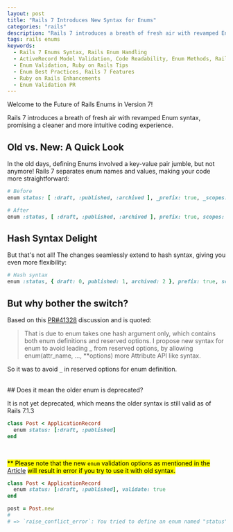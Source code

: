 ```yaml
---
layout: post
title: "Rails 7 Introduces New Syntax for Enums"
categories: "rails"
description: "Rails 7 introduces a breath of fresh air with revamped Enum syntax, promising a cleaner and more intuitive coding experience."
tags: rails enums
keywords:
  - Rails 7 Enums Syntax, Rails Enum Handling
  - ActiveRecord Model Validation, Code Readability, Enum Methods, Rails Development Updates
  - Enum Validation, Ruby on Rails Tips
  - Enum Best Practices, Rails 7 Features
  - Ruby on Rails Enhancements
  - Enum Validation PR
---
```


Welcome to the Future of Rails Enums in Version 7!

Rails 7 introduces a breath of fresh air with revamped Enum syntax, promising a cleaner and more intuitive coding experience.

## Old vs. New: A Quick Look

In the old days, defining Enums involved a key-value pair jumble, but not anymore! Rails 7 separates enum names and values, making your code more straightforward:

```ruby
# Before
enum status: [ :draft, :published, :archived ], _prefix: true, _scopes: false

# After
enum :status, [ :draft, :published, :archived ], prefix: true, scopes: false

```

## Hash Syntax Delight

But that's not all! The changes seamlessly extend to hash syntax, giving you even more flexibility:

```ruby
# Hash syntax
enum :status, { draft: 0, published: 1, archived: 2 }, prefix: true, scopes: false

```

## But why bother the switch?

Based on this [PR#41328](https://github.com/rails/rails/pull/41328) discussion and is quoted:
>
> That is due to enum takes one hash argument only, which contains both
> enum definitions and reserved options.
> I propose new syntax for enum to avoid leading _ from reserved
> options, by allowing enum(attr_name, ..., **options) more Attribute
> API like syntax.

So it was to avoid `_` in reserved options for enum definition.

<br/>
## Does it mean the older enum is deprecated?

It is not yet deprecated, which means the older syntax is still valid as of Rails 7.1.3

```ruby
class Post < ApplicationRecord
  enum status: [:draft, :published]
end
```
<br/>

<mark>** Please note that the new `enum` validation options as mentioned in the</mark> [Article](/rails/2024/02/03/rails-7.1-enum-validation.html) <mark>will result in error if you try to use it with old syntax.</mark>

```ruby
class Post < ApplicationRecord
  enum status: [:draft, :published], validate: true
end

post = Post.new
#
# => `raise_conflict_error`: You tried to define an enum named "status" on the model "Post", but this will generate a instance method "draft?", which is already defined by another enum. (ArgumentError)
```
